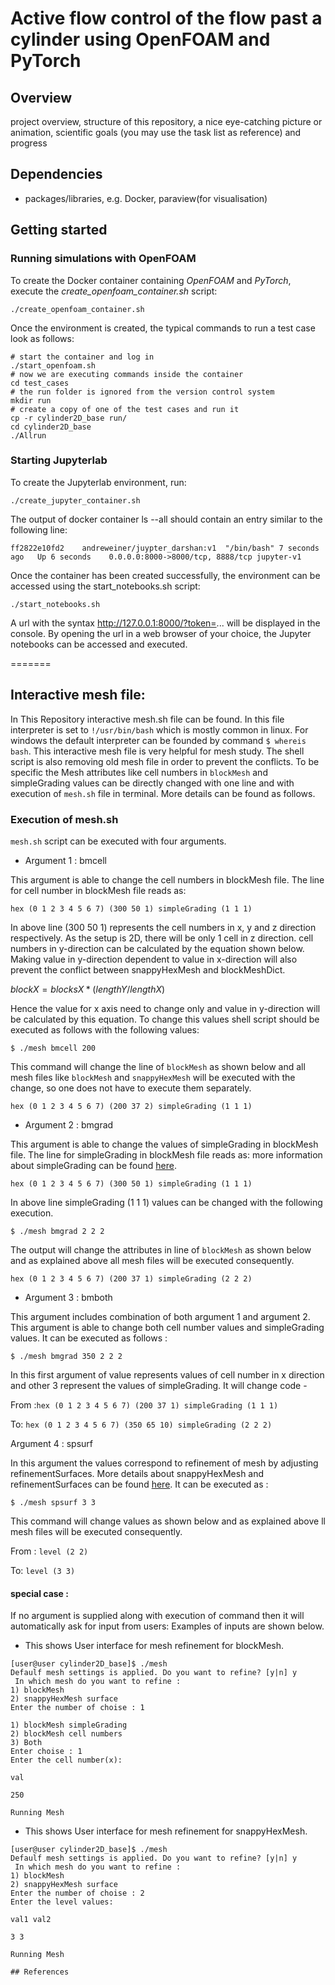 # Active flow control of the flow past a cylinder using OpenFOAM and PyTorch

## Overview
project overview, structure of this repository, a nice eye-catching picture or animation, scientific goals (you may use the task list as reference) and progress

## Dependencies
- packages/libraries, e.g. Docker, paraview(for visualisation)

## Getting started

### Running simulations with OpenFOAM

To create the Docker container containing *OpenFOAM* and *PyTorch*, execute the *create_openfoam_container.sh* script:

```
./create_openfoam_container.sh
```

Once the environment is created, the typical commands to run a test case look as follows:

```
# start the container and log in
./start_openfoam.sh
# now we are executing commands inside the container
cd test_cases
# the run folder is ignored from the version control system
mkdir run
# create a copy of one of the test cases and run it
cp -r cylinder2D_base run/
cd cylinder2D_base
./Allrun
```

### Starting Jupyterlab

To create the Jupyterlab environment, run:

```
./create_jupyter_container.sh
```

The output of docker container ls --all should contain an entry similar to the following line:

```
ff2822e10fd2    andreweiner/juypter_darshan:v1  "/bin/bash" 7 seconds ago   Up 6 seconds    0.0.0.0:8000->8000/tcp, 8888/tcp jupyter-v1
```

Once the container has been created successfully, the environment can be accessed using the start_notebooks.sh script:

```
./start_notebooks.sh
```

A url with the syntax http://127.0.0.1:8000/?token=... will be displayed in the console. By opening the url in a web browser of your choice, the Jupyter notebooks can be accessed and executed.

=======

## Interactive mesh file:
In This Repository interactive mesh.sh file can be found. In this file interpreter is set to ```!/usr/bin/bash``` which is 
mostly common in linux. For windows the default interpreter can be founded by command ``` $ whereis bash ```.
This interactive mesh file is very helpful for mesh study. The shell script is also removing old mesh file in order to
 prevent the conflicts. To be specific the Mesh attributes like cell numbers in ```blockMesh``` and simpleGrading 
 values can be directly changed with one line and with execution of ```mesh.sh``` file in terminal. More details can be found as follows.

### Execution of mesh.sh
```mesh.sh``` script can be executed with four arguments.
+ Argument 1 : bmcell

This argument is able to change the cell numbers in blockMesh file. The line for cell number in blockMesh file reads as:

```hex (0 1 2 3 4 5 6 7) (300 50 1) simpleGrading (1 1 1)```

In above line (300 50 1) represents the cell numbers in x, y and z direction respectively. As the setup is 2D, there will be only 1 cell in z direction.
cell numbers in y-direction can be calculated by the equation shown below. Making value in y-direction dependent to value in x-direction will also prevent the conflict between snappyHexMesh and blockMeshDict. 

$blockX=blocksX*(lengthY/lengthX)$

Hence the value for x axis need to change only and value in y-direction will be calculated by this equation. To change this values shell script should be executed as follows with the following values:

```$ ./mesh bmcell 200```

This command will change the line of ```blockMesh``` as shown below and all mesh files like ```blockMesh``` and 
```snappyHexMesh``` will be executed with the change, so one does not have to execute them separately.

```hex (0 1 2 3 4 5 6 7) (200 37 2) simpleGrading (1 1 1)```

+ Argument 2 : bmgrad

This argument is able to change the values of simpleGrading in blockMesh file. The line for simpleGrading in blockMesh file reads as:
more information about simpleGrading can be found [here](https://openfoam.com/documentation/user-guide/blockMesh.php).

```hex (0 1 2 3 4 5 6 7) (300 50 1) simpleGrading (1 1 1)```

In above line simpleGrading (1 1 1) values can be changed with the following execution.

```$ ./mesh bmgrad 2 2 2```

The output will change the attributes in line of ```blockMesh``` as shown below and as explained above all mesh files will be executed consequently.

```hex (0 1 2 3 4 5 6 7) (200 37 1) simpleGrading (2 2 2)```

+ Argument 3 : bmboth

This argument includes combination of both argument 1 and argument 2. This argument is able to change both cell number values and simpleGrading values.
It can be executed as follows :
 
```$ ./mesh bmgrad 350 2 2 2```

In this first argument of value represents values of cell number in x direction and other 3 represent the values of simpleGrading.
It will change code -

From :```hex (0 1 2 3 4 5 6 7) (200 37 1) simpleGrading (1 1 1)```

To:
```hex (0 1 2 3 4 5 6 7) (350 65 10) simpleGrading (2 2 2)```

Argument 4 : spsurf

In this argument the values correspond to refinement of mesh by adjusting refinementSurfaces. More details about snappyHexMesh and refinementSurfaces can be found [here](https://openfoam.com/documentation/user-guide/snappyHexMesh.php).
It can be executed as :
 
```$ ./mesh spsurf 3 3```

This command will change values as shown below and as explained above ll mesh files will be executed consequently.

From :
```level (2 2)```

To:
```level (3 3)```


#### special case :
If no argument is supplied along with execution of command then it will automatically ask for input from users:
Examples of inputs are shown below.
+ This shows User interface for mesh refinement for blockMesh.
```
[user@user cylinder2D_base]$ ./mesh
Defaulf mesh settings is applied. Do you want to refine? [y|n] y
 In which mesh do you want to refine : 
1) blockMesh
2) snappyHexMesh surface
Enter the number of choise : 1

1) blockMesh simpleGrading 
2) blockMesh cell numbers 
3) Both
Enter choise : 1
Enter the cell number(x): 

val

250

Running Mesh
```
+ This shows User interface for mesh refinement for snappyHexMesh.
```
[user@user cylinder2D_base]$ ./mesh
Defaulf mesh settings is applied. Do you want to refine? [y|n] y
 In which mesh do you want to refine : 
1) blockMesh
2) snappyHexMesh surface
Enter the number of choise : 2
Enter the level values: 

val1 val2

3 3

Running Mesh

## References

